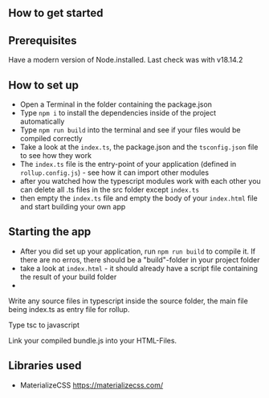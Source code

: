 ## How to get started

## Prerequisites
Have a modern version of Node.installed. Last check was with v18.14.2

## How to set up

- Open a Terminal in the folder containing the package.json
- Type `npm i` to install the dependencies inside of the project automatically
- Type `npm run build` into the terminal and see if your files would be compiled correctly
- Take a look at the `index.ts`, the package.json and the `tsconfig.json` file to see how they work
- The `index.ts` file is the entry-point of your application (defined in `rollup.config.js`) - see how it can import other modules
- after you watched how the typescript modules work with each other you can delete all .ts files in the src folder except `index.ts`
- then empty the `index.ts` file and empty the body of your `index.html` file and start building your own app

## Starting the app

- After you did set up your application, run `npm run build` to compile it. If there are no erros, there should be a "build"-folder in your project folder
- take a look at `index.html` - it should already have a script file containing the result of your build folder
- 

Write any source files in typescript inside the source folder, the main file being index.ts as entry file for rollup.

Type tsc to javascript

Link your compiled bundle.js into your HTML-Files.


## Libraries used
- MaterializeCSS https://materializecss.com/